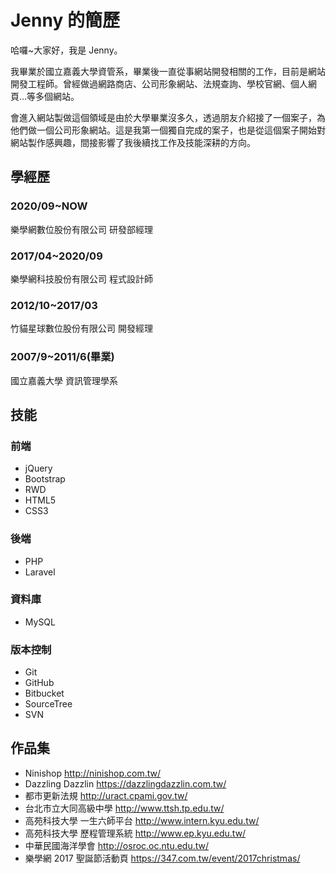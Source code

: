 # Jenny 的簡歷
哈囉~大家好，我是 Jenny。

我畢業於國立嘉義大學資管系，畢業後一直從事網站開發相關的工作，目前是網站開發工程師。曾經做過網路商店、公司形象網站、法規查詢、學校官網、個人網頁…等多個網站。

會進入網站製做這個領域是由於大學畢業沒多久，透過朋友介紹接了一個案子，為他們做一個公司形象網站。這是我第一個獨自完成的案子，也是從這個案子開始對網站製作感興趣，間接影響了我後續找工作及技能深耕的方向。
## 學經歷
### 2020/09~NOW
樂學網數位股份有限公司
研發部經理
### 2017/04~2020/09
樂學網科技股份有限公司
程式設計師
### 2012/10~2017/03
竹貓星球數位股份有限公司
開發經理
### 2007/9~2011/6(畢業)
國立嘉義大學
資訊管理學系
## 技能
### 前端
* jQuery
* Bootstrap
* RWD
* HTML5
* CSS3
### 後端
* PHP
* Laravel
### 資料庫
* MySQL
### 版本控制
* Git
* GitHub
* Bitbucket
* SourceTree
* SVN
## 作品集
* Ninishop <http://ninishop.com.tw/>
* Dazzling Dazzlin <https://dazzlingdazzlin.com.tw/>
* 都市更新法規 <http://uract.cpami.gov.tw/>
* 台北市立大同高級中學 <http://www.ttsh.tp.edu.tw/>
* 高苑科技大學 一生六師平台 <http://www.intern.kyu.edu.tw/>
* 高苑科技大學 歷程管理系統 <http://www.ep.kyu.edu.tw/>
* 中華民國海洋學會 <http://osroc.oc.ntu.edu.tw/>
* 樂學網 2017 聖誕節活動頁 <https://347.com.tw/event/2017christmas/>
